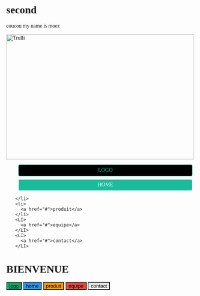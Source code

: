 # second
coucou
my name is moez 
<!DOCTYPE html>
<html>

<head>
  <meta name="viewport" content="width=device-width, initial-scale=1">
  <style>
    body {
      font-family: "Trebuchet MS";
    }

    .menu {
      display: flex;
      /* Transformation en flexbox */
      padding: 0;
      /* Suppression des marges internes */
      background-color: #ccc;
      /* Ajout de la couleur d'arrière-plan */
      justify-content: space-around;
      /* Alignements des liens dans le menu */
    }

    .menu li {
      list-style-type: none;
      /* Suppression des puces */

    }

    .menu a {
      display: block;
      /* Transformation en block */
      min-width: 120px;
      /* Largeur minimale des liens */

      margin: 0.5rem;
      /* Marges externes */
      padding: 0.4rem 0;
      /* Marges internes */
      text-align: center;
      /* Centrage du texte */
      background-color: #1ABC9C;
      /* Arrière-plan */
      color: #fff;
      /* Couleur du texte */
      text-decoration: none;
      /* Suppression du soulignement */
      border: 1px solid #fff;
      /* Ajout d'une bordure */
      border-radius: 4px;
      /* Arrondis des bordures */

      transition: all 1s;
      /* Ajout des effets de transition */
    }

    .menu a.actif {
      background-color: #000;
      color: #1ABC9C;
      border-color: #1ABC9C;
    }

    .menu a:hover,
    .menu a:hover.actif {
      background-color: #ed2794;
      color: #ffe843;
      border-color: #ffe843;
    }

    .logo {
      background-color: #04AA6D;
    }

    /* Green */
    .logo:hover {
      background-color: #46a049;
    }

    .home {
      background-color: #2196F3;
    }

    /* Blue */
    .home:hover {
      background: #0b7dda;
    }

    .produit {
      background-color: #ff9800;
    }

    /* Orange */
    .produit:hover {
      background: #e68a00;
    }

    .equipe {
      background-color: #f44336;
    }

    /* Red */
    .equipe:hover {
      background: #da190b;
    }

    .contact {
      background-color: #e7e7e7;
      color: black;
    }

    /* Gray */
    .contact:hover {
      background: #ddd;
    }
  </style>
</head>

<body>
  <img src="jackie-chan-biography.jpg" alt="Trulli" width="500" height="333">
  <ul class="menu">
    <li>
      <a href="index.html" class="actif">LOGO</a>
    </li>
    <li>
      <a href="JACKIE CHAN.html" width="500" height="600">HOME</a>
      
    </li>
    <li>
      <a href="#">produit</a>
    </li>
    <LI>
      <a href="#">equipe</a>
    </LI>
    <LI>
      <a href="#">contact</a>
    </LI>
  </ul>

  <h1>BIENVENUE</h1>

  <button class="btn logo"><a href="https://www.w3schools.com">logo</a></button>
  <button class="btn home">home</button>
  <button class="btn produit">produit</button>
  <button class="btn equipe">equipe</button>
  <button class="btn contact">contact</button>

</body>

</html>

</html>
